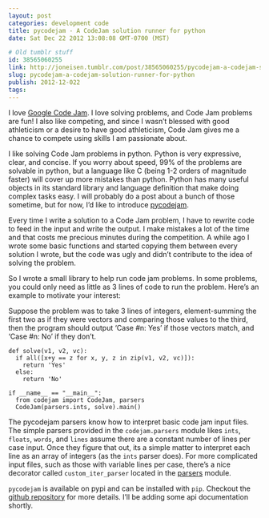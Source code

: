 ```yaml
---
layout: post
categories: development code
title: pycodejam - A CodeJam solution runner for python
date: Sat Dec 22 2012 13:08:08 GMT-0700 (MST)

# Old tumblr stuff
id: 38565060255
link: http://joneisen.tumblr.com/post/38565060255/pycodejam-a-codejam-solution-runner-for-python
slug: pycodejam-a-codejam-solution-runner-for-python
publish: 2012-12-022
tags:
---
```



I love [Google Code Jam](http://code.google.com/codejam). I love solving
problems, and Code Jam problems are fun! I also like competing, and
since I wasn’t blessed with good athleticism or a desire to have good
athleticism, Code Jam gives me a chance to compete using skills I am
passionate about.

I like solving Code Jam problems in python. Python is very expressive,
clear, and concise. If you worry about speed, 99% of the problems are
solvable in python, but a language like C (being 1-2 orders of magnitude
faster) will cover up more mistakes than python. Python has many useful
objects in its standard library and language definition that make doing
complex tasks easy. I will probably do a post about a bunch of those
sometime, but for now, I’d like to introduce
[pycodejam](https://github.com/yanatan16/pycodejam).

Every time I write a solution to a Code Jam problem, I have to rewrite
code to feed in the input and write the output. I make mistakes a lot of
the time and that costs me precious minutes during the competition. A
while ago I wrote some basic functions and started copying them between
every solution I wrote, but the code was ugly and didn’t contribute to
the idea of solving the problem.

So I wrote a small library to help run code jam problems. In some
problems, you could only need as little as 3 lines of code to run the
problem. Here’s an example to motivate your interest:

Suppose the problem was to take 3 lines of integers, element-summing the
first two as if they were vectors and comparing those values to the
third, then the program should output ‘Case \#n: Yes’ if those vectors
match, and ‘Case \#n: No’ if they don’t.

    def solve(v1, v2, vc):
      if all([x+y == z for x, y, z in zip(v1, v2, vc)]):
        return 'Yes'
      else:
        return 'No'

    if __name__ == "__main__":
      from codejam import CodeJam, parsers
      CodeJam(parsers.ints, solve).main()

The pycodejam parsers know how to interpret basic code jam input files.
The simple parsers provided in the `codejam.parsers` module likes
`ints`, `floats`, `words`, and `lines` assume there are a constant
number of lines per case input. Once they figure that out, its a simple
matter to interpret each line as an array of integers (as the `ints`
parser does). For more complicated input files, such as those with
variable lines per case, there’s a nice decorator called
`custom_iter_parser` located in the
[parsers](https://github.com/yanatan16/pycodejam/blob/master/codejam/parsers.py)
module.

`pycodejam` is available on pypi and can be installed with `pip`.
Checkout the [github repository](https://github.com/yanatan16/pycodejam)
for more details. I’ll be adding some api documentation shortly.


